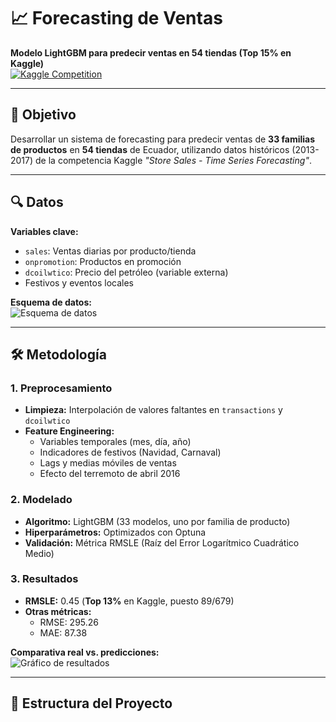 # 📈 Forecasting de Ventas
**Modelo LightGBM para predecir ventas en 54 tiendas (Top 15% en Kaggle)**  
[![Kaggle Competition](https://img.shields.io/badge/Kaggle-Competition-blue)](https://www.kaggle.com/competitions/store-sales-time-series-forecasting/)

---

## 📌 Objetivo
Desarrollar un sistema de forecasting para predecir ventas de **33 familias de productos** en **54 tiendas** de Ecuador, utilizando datos históricos (2013-2017) de la competencia Kaggle *"Store Sales - Time Series Forecasting"*.

---

## 🔍 Datos
**Variables clave:**
- `sales`: Ventas diarias por producto/tienda  
- `onpromotion`: Productos en promoción  
- `dcoilwtico`: Precio del petróleo (variable externa)  
- Festivos y eventos locales  

**Esquema de datos:**  
![Esquema de datos](https://prod-files-secure.s3.us-west-2.amazonaws.com/c0e5d5fd-3f6e-4f4a-a107-e858e7ea878f/esquema_datos.drawio.png)

---

## 🛠️ Metodología
### 1. Preprocesamiento
- **Limpieza:** Interpolación de valores faltantes en `transactions` y `dcoilwtico`  
- **Feature Engineering:**  
  - Variables temporales (mes, día, año)  
  - Indicadores de festivos (Navidad, Carnaval)  
  - Lags y medias móviles de ventas  
  - Efecto del terremoto de abril 2016  

### 2. Modelado
- **Algoritmo:** LightGBM (33 modelos, uno por familia de producto)  
- **Hiperparámetros:** Optimizados con Optuna  
- **Validación:** Métrica RMSLE (Raíz del Error Logarítmico Cuadrático Medio)  

### 3. Resultados
- **RMSLE:** 0.45 (**Top 13%** en Kaggle, puesto 89/679)  
- **Otras métricas:**  
  - RMSE: 295.26  
  - MAE: 87.38  

**Comparativa real vs. predicciones:**  
![Gráfico de resultados](https://prod-files-secure.s3.us-west-2.amazonaws.com/b72612b4-de86-445f-9e73-f18665b87a31/grafica_resultados.png)

---

## 📂 Estructura del Proyecto
